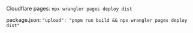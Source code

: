 Cloudflare pages: `npx wrangler pages deploy dist`

package.json: `"upload": "pnpm run build && npx wrangler pages deploy dist"`
